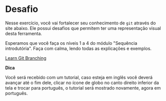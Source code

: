 
# Desafio

Nesse exercício, você vai fortalecer seu conhecimento de `git` através do site abaixo.
Ele possui desafios que permitem ter uma representação visual desta ferramenta.

Esperamos que você faça os níveis 1 a 4 do módulo "Sequência introdutória".
Faça com calma, lendo todas as explicações e exemplos.

[Learn Git Branching](https://learngitbranching.js.org/)

**Dica**

Você será recebido com um tutorial, caso esteja em inglês você deverá avançar até o fim dele, clicar no ícone de globo no canto direito inferior da tela e trocar para português, o tutorial será mostrado novamente, agora em português.
